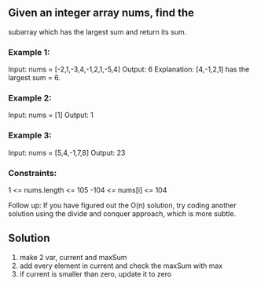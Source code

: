 ## Given an integer array nums, find the 
subarray
 which has the largest sum and return its sum.

### Example 1:

Input: nums = [-2,1,-3,4,-1,2,1,-5,4]
Output: 6
Explanation: [4,-1,2,1] has the largest sum = 6.

### Example 2:
Input: nums = [1]
Output: 1

### Example 3:
Input: nums = [5,4,-1,7,8]
Output: 23

### Constraints:

1 <= nums.length <= 105
-104 <= nums[i] <= 104
 

Follow up: If you have figured out the O(n) solution, try coding another solution using the divide and conquer approach, which is more subtle.


## Solution

1. make 2 var, current and maxSum
2. add every element in current and check the maxSum with max
3. if current is smaller than zero, update it to zero